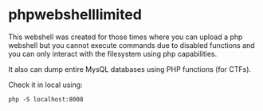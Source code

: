 # phpwebshelllimited

This webshell was created for those times where you can upload a php webshell but you cannot execute commands due to disabled functions and you can only interact with the filesystem using php capabilities.

It also can dump entire MysQL databases using PHP functions (for CTFs).

Check it in local using:
```
php -S localhost:8008
```
